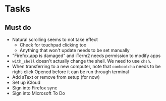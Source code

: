 # Tasks

## Must do

- Natural scrolling seems to not take effect
  - Check for touchpad clicking too
  - Anything that won't update needs to be set manually
- "Firefox.app is damaged" and iTerm2 needs permission to modify apps
- `with_shell` doesn't actually change the shell. We need to use `chsh`.
- When transferring to a new computer, note that `combootcha` needs to be right-click Opened before it can be run through terminal
- Add aText or remove from setup (for now)
- Set up iCloud
- Sign into Firefox sync
- Sign into Microsoft To Do
